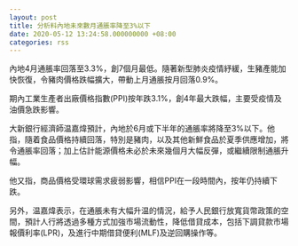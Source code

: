 ```yaml
---
layout: post
title: 分析料內地未來數月通脹率降至3%以下
date: 2020-05-12 13:24:58.000000000 +08:00
categories: rss
---
```


內地4月通脹率回落至3.3%，創7個月最低。隨著新型肺炎疫情紓緩，生豬產能加快恢復，令豬肉價格跌幅擴大，帶動上月通脹按月回落0.9%。

期內工業生產者出廠價格指數(PPI)按年跌3.1%，創4年最大跌幅，主要受疫情及油價急跌影響。

大新銀行經濟師温嘉煒預計，內地於6月或下半年的通脹率將降至3%以下。他指，隨着食品價格持續回落，特別是豬肉，以及其他新鮮食品於夏季供應增加，將令通脹率回落；加上估計能源價格未必於未來幾個月大幅反彈，或繼續限制通脹升幅。

他又指，商品價格受環球需求疲弱影響，相信PPI在一段時間內，按年仍持續下跌。

另外，温嘉煒表示，在通脹未有大幅升温的情況，給予人民銀行放寬貨幣政策的空間，預計人行將透過多種方式加強市場流動性，降低借貸成本，包括下調貸款市場報價利率(LPR)，及進行中期借貸便利(MLF)及逆回購操作等。
